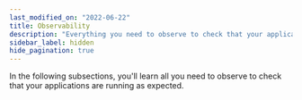 ```yaml
---
last_modified_on: "2022-06-22"
title: Observability
description: "Everything you need to observe to check that your applications are running as expected."
sidebar_label: hidden
hide_pagination: true
---
```

In the following subsections, you'll learn all you need to observe to check that your applications are running as expected.



